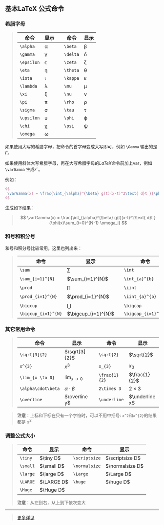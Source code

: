 ## **基本LaTeX 公式命令**

### **希腊字母**

> | 命令         | 显示   |      | 命令       | 显示   |
> | ---------- | ---- | ---- | -------- | ---- |
> | `\alpha`   | α    |      | `\beta`  | β    |
> | `\gamma`   | γ    |      | `\delta` | δ    |
> | `\epsilon` | ϵ    |      | `\zeta`  | ζ    |
> | `\eta`     | η    |      | `\theta` | θ    |
> | `\iota`    | ι    |      | `\kappa` | κ    |
> | `\lambda`  | λ    |      | `\mu`    | μ    |
> | `\xi`      | ξ    |      | `\nu`    | ν    |
> | `\pi`      | π    |      | `\rho`   | ρ    |
> | `\sigma`   | σ    |      | `\tau`   | τ    |
> | `\upsilon` | υ    |      | `\phi`   | ϕ    |
> | `\chi`     | χ    |      | `\psi`   | ψ    |
> | `\omega`   | ω    |      |          |      |

如果使用大写的希腊字母，把命令的首字母变成大写即可，例如 `\Gamma` 输出的是$\Gamma$。

如果使用斜体大写希腊字母，再在大写希腊字母的*LaTeX*命令前加上var，例如`\varGamma` 生成$\varGamma$ 。

例如：

```latex
$$
 \varGamma(x) = \frac{\int_{\alpha}^{\beta} g(t)(x-t)^2\text{ d}t }{\phi(x)\sum_{i=0}^{N-1} \omega_i} 
$$
```

生成如下结果：

>
>$$
>\varGamma(x) = \frac{\int_{\alpha}^{\beta} g(t)(x-t)^2\text{ d}t }{\phi(x)\sum_{i=0}^{N-1} \omega_i}
>$$
>

### **和号和积分号**

和号和积分号比较常用，这里也列出来：

> | 命令                  | 显示                  |      | 命令                  | 显示                  |
> | ------------------- | ------------------- | ---- | ------------------- | ------------------- |
> | `\sum`              | $\sum$              |      | `\int`              | $\int$              |
> | `\sum_{i=1}^{N}`    | $\sum_{i=1}^{N}$    |      | `\int_{a}^{b}`      | $\int_{a}^{b}$      |
> | `\prod`             | $\prod$             |      | `\iint`             | $\iint$             |
> | `\prod_{i=1}^{N}`   | $\prod_{i=1}^{N}$   |      | `\iint_{a}^{b}`     | $\iint_{a}^{b}$     |
> | `\bigcup`           | $\bigcup$           |      | `\bigcap`           | $\bigcap$           |
> | `\bigcup_{i=1}^{N}` | $\bigcup_{i=1}^{N}$ |      | `\bigcap_{i=1}^{N}` | $\bigcap_{i=1}^{N}$ |

### **其它常用命令**

> | 命令                 | 显示                 |      | 命令            | 显示             |
> | ------------------ | ------------------ | ---- | ------------- | -------------- |
> | `\sqrt[3]{2}`      | $\sqrt[3]{2}$      |      | `\sqrt{2}`    | $\sqrt{2}$     |
> | `x^{3}`            | $x^3$              |      | `x_{3}`       | $x_{3}$        |
> | `\lim_{x \to 0}`   | $\lim_{x \to 0}$   |      | `\frac{1}{2}` | $\frac{1}{2}$  |
> | `\alpha\cdot\beta` | $\alpha\cdot\beta$ |      | `2\times 3`   | $2\times 3$    |
> | `\overline`        | $\overline y$      |      | `\underline`  | $\underline x$ |

> **注意**：上标和下标在只有一个字符时，可以不用中括号: `x^2`和`x^{2}`的结果都是 $x^2$
>
### 调整公式大小


> | 命令       | 显示         | 命令            | 显示              |
> | -------- | ---------- | ------------- | --------------- |
> | `\tiny`  | $\tiny D$  | `\scriptsize` | $\scriptsize D$ |
> | `\small` | $\small D$ | `\normalsize` | $\normalsize D$ |
> | `\large` | $\large D$ | `\Large`      | $\Large D$      |
> | `\LARGE` | $\LARGE D$ | `\huge`       | $\huge D$       |
> | `\Huge`  | $\Huge D$  |               |                 |
>
> **注意**：从左到右，从上到下依次变大

------

>
>[更多详见](http://meta.math.stackexchange.com/questions/5020/mathjax-basic-tutorial-and-quick-reference)